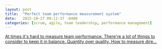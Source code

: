 ```yaml
---
layout: post
title:  "Perfect team performance measurement system"
date:   2015-10-27 09:11:37 -0400
categories: [scrum, agile, team leadership, performance management]
---
```


<a href="https://www.linkedin.com/pulse/perfect-team-performance-measurement-system-maksim-sundukov" target="_blank">At times it's hard to measure team performance. There're a lot of things to consider to keep it in balance. Quantity over quality. How to measure dire...</a>